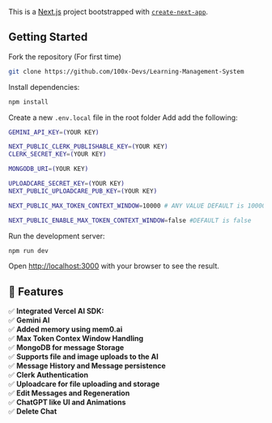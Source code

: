 This is a [Next.js](https://nextjs.org/) project bootstrapped with [`create-next-app`](https://github.com/vercel/next.js/tree/canary/packages/create-next-app).

## Getting Started

Fork the repository (For first time)

```bash
git clone https://github.com/100x-Devs/Learning-Management-System
```

Install dependencies:

```bash
npm install
```

Create a new `.env.local` file in the root folder Add add the following:

```bash
GEMINI_API_KEY=(YOUR KEY)

NEXT_PUBLIC_CLERK_PUBLISHABLE_KEY=(YOUR KEY)
CLERK_SECRET_KEY=(YOUR KEY)

MONGODB_URI=(YOUR KEY)

UPLOADCARE_SECRET_KEY=(YOUR KEY)
NEXT_PUBLIC_UPLOADCARE_PUB_KEY=(YOUR KEY)

NEXT_PUBLIC_MAX_TOKEN_CONTEXT_WINDOW=10000 # ANY VALUE DEFAULT is 10000

NEXT_PUBLIC_ENABLE_MAX_TOKEN_CONTEXT_WINDOW=false #DEFAULT is false
```

Run the development server:

```bash
npm run dev
```

Open [http://localhost:3000](http://localhost:3000) with your browser to see the result.

## 🌟 Features

✅ **Integrated Vercel AI SDK:**<br>
✅ **Gemini AI**<br>
✅ **Added memory using mem0.ai**<br>
✅ **Max Token Contex Window Handling**<br>
✅ **MongoDB for message Storage**<br>
✅ **Supports file and image uploads to the AI**<br>
✅ **Message History and Message persistence**<br>
✅ **Clerk Authentication**<br>
✅ **Uploadcare for file uploading and storage**<br>
✅ **Edit Messages and Regeneration**<br>
✅ **ChatGPT like UI and Animations**<br>
✅ **Delete Chat**<br>
